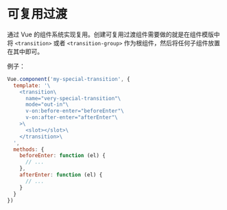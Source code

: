 # 可复用过渡

通过 Vue 的组件系统实现复用。创建可复用过渡组件需要做的就是在组件模版中将 `<transition>` 或者 `<transition-group>` 作为根组件，然后将任何子组件放置在其中即可。

例子：

```javascript
Vue.component('my-special-transition', {
  template: '\
    <transition\
      name="very-special-transition"\
      mode="out-in"\
      v-on:before-enter="beforeEnter"\
      v-on:after-enter="afterEnter"\
    >\
      <slot></slot>\
    </transition>\
  ',
  methods: {
    beforeEnter: function (el) {
      // ...
    },
    afterEnter: function (el) {
      // ...
    }
  }
})
```
